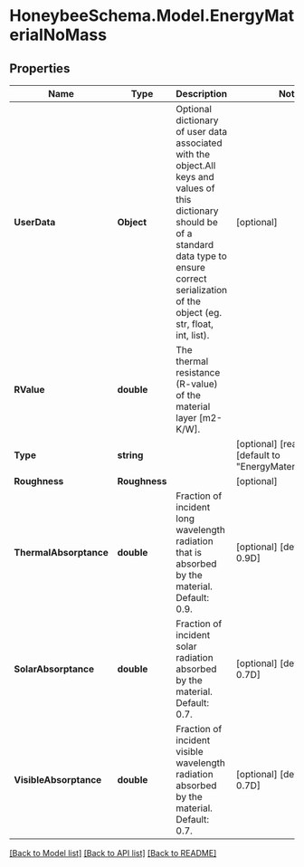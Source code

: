 
# HoneybeeSchema.Model.EnergyMaterialNoMass

## Properties

Name | Type | Description | Notes
------------ | ------------- | ------------- | -------------
**UserData** | **Object** | Optional dictionary of user data associated with the object.All keys and values of this dictionary should be of a standard data type to ensure correct serialization of the object (eg. str, float, int, list). | [optional] 
**RValue** | **double** | The thermal resistance (R-value) of the material layer [m2-K/W]. | 
**Type** | **string** |  | [optional] [readonly] [default to "EnergyMaterialNoMass"]
**Roughness** | **Roughness** |  | [optional] 
**ThermalAbsorptance** | **double** | Fraction of incident long wavelength radiation that is absorbed by the material. Default: 0.9. | [optional] [default to 0.9D]
**SolarAbsorptance** | **double** | Fraction of incident solar radiation absorbed by the material. Default: 0.7. | [optional] [default to 0.7D]
**VisibleAbsorptance** | **double** | Fraction of incident visible wavelength radiation absorbed by the material. Default: 0.7. | [optional] [default to 0.7D]

[[Back to Model list]](../README.md#documentation-for-models)
[[Back to API list]](../README.md#documentation-for-api-endpoints)
[[Back to README]](../README.md)

